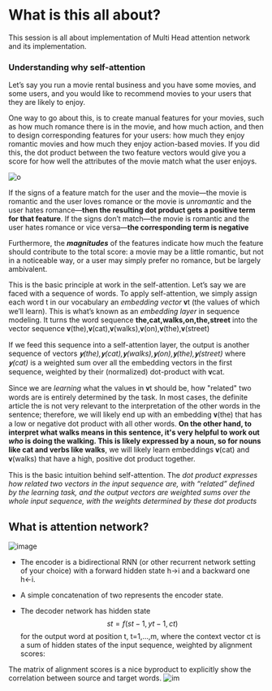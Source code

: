 # What is this all about?

This session is all about implementation of Multi Head attention network and its implementation.

### Understanding why self-attention

Let’s say you run a movie rental business and you have some movies, and some users, and you would like to recommend movies to your users that they are likely to enjoy.

One way to go about this, is to create manual features for your movies, such as how much romance there is in the movie, and how much action, and then to design corresponding features for your users: how much they enjoy romantic movies and how much they enjoy action-based movies. If you did this, the dot product between the two feature vectors would give you a score for how well the attributes of the movie match what the user enjoys.

![o](http://peterbloem.nl/files/transformers/dot-product.svg)

If the signs of a feature match for the user and the movie—the movie is romantic and the user loves romance or the movie is *unromantic* and the user hates romance—**then the resulting dot product gets a positive term for that feature**. If the signs don’t match—the movie is romantic and the user hates romance or vice versa—**the corresponding term is negative**

Furthermore, the ***magnitudes*** of the features indicate how much the feature should contribute to the total score: a movie may be a little romantic, but not in a noticeable way, or a user may simply prefer no romance, but be largely ambivalent.

This is the basic principle at work in the self-attention.  Let’s say we are faced with a sequence of words. To apply self-attention, we simply assign each word t in our vocabulary an *embedding vector* 𝐯t (the values of which we’ll learn). This is what’s known as an *embedding layer* in sequence modeling. It turns the word sequence **the,cat,walks,on,the,street** into the vector sequence 𝐯(the),𝐯(cat),𝐯(walks),𝐯(on),𝐯(the),𝐯(street)

If we feed this sequence into a self-attention layer, the output is another sequence of vectors *𝐲(the),𝐲(cat),𝐲(walks),𝐲(on),𝐲(the),𝐲(street)* where *𝐲(cat)* is a weighted sum over all the embedding vectors in the first sequence, weighted by their (normalized) dot-product with 𝐯cat.

Since we are *learning* what the values in 𝐯t should be, how "related" two words are is entirely determined by the task. In most cases, the definite article the is not very relevant to the interpretation of the other words in the sentence; therefore, we will likely end up with an embedding 𝐯(the) that has a low or negative dot product with all other words. **On the other hand, to interpret what walks means in this sentence, it's very helpful to work out *who* is doing the walking. This is likely expressed by a noun, so for nouns like cat and verbs like walks**, we will likely learn embeddings 𝐯(cat) and 𝐯(walks) that have a high, positive dot product together.

This is the basic intuition behind self-attention. The *dot product expresses how related two vectors in the input sequence are, with “related” defined by the learning task, and the output vectors are weighted sums over the whole input sequence, with the weights determined by these dot products*

## What is attention network?

![image](https://lilianweng.github.io/lil-log/assets/images/encoder-decoder-attention.png)
- The encoder is a bidirectional RNN (or other recurrent network setting of your choice) with a forward hidden state h→i and a backward one h←i. 

- A simple concatenation of two represents the encoder state. 

- The decoder network has hidden state 
  $$
  st=f(st−1,yt−1,ct)
  $$
  for the output word at position t, t=1,…,m, where the context vector ct is a sum of hidden states of the input sequence, weighted by alignment scores:

The matrix of alignment scores is a nice byproduct to explicitly show the correlation between source and target words.
![im](https://lilianweng.github.io/lil-log/assets/images/bahdanau-fig3.png)

